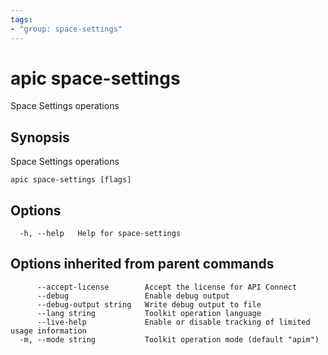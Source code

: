 ```yaml
---
tags:
- "group: space-settings"
---
```

# apic space-settings

Space Settings operations

## Synopsis

Space Settings operations

```
apic space-settings [flags]
```


## Options

```
  -h, --help   Help for space-settings
```

## Options inherited from parent commands

```
      --accept-license        Accept the license for API Connect
      --debug                 Enable debug output
      --debug-output string   Write debug output to file
      --lang string           Toolkit operation language
      --live-help             Enable or disable tracking of limited usage information
  -m, --mode string           Toolkit operation mode (default "apim")
```
